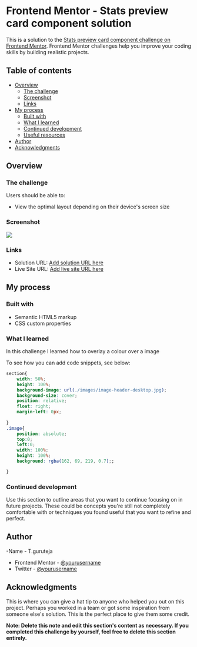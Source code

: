 # Frontend Mentor - Stats preview card component solution

This is a solution to the [Stats preview card component challenge on Frontend Mentor](https://www.frontendmentor.io/challenges/stats-preview-card-component-8JqbgoU62). Frontend Mentor challenges help you improve your coding skills by building realistic projects. 

## Table of contents

- [Overview](#overview)
  - [The challenge](#the-challenge)
  - [Screenshot](#screenshot)
  - [Links](#links)
- [My process](#my-process)
  - [Built with](#built-with)
  - [What I learned](#what-i-learned)
  - [Continued development](#continued-development)
  - [Useful resources](#useful-resources)
- [Author](#author)
- [Acknowledgments](#acknowledgments)


## Overview

### The challenge

Users should be able to:

- View the optimal layout depending on their device's screen size

### Screenshot

![](./image.jpg)


### Links

- Solution URL: [Add solution URL here](https://tguruteja.github.io/frountmentor_start_preview_card/)
- Live Site URL: [Add live site URL here](https://tguruteja.github.io/frountmentor_start_preview_card/)

## My process

### Built with

- Semantic HTML5 markup
- CSS custom properties

### What I learned

In this challenge I learned how to overlay a colour over a image

To see how you can add code snippets, see below:

```css
section{
    width: 50%;
    height: 100%;
    background-image: url(./images/image-header-desktop.jpg);
    background-size: cover;
    position: relative;
    float: right;
    margin-left: 0px;
    
}
.image{
    position: absolute;
    top:0;
    left:0;
    width: 100%;
    height: 100%;
    background: rgba(162, 69, 219, 0.7);;

}
```

### Continued development

Use this section to outline areas that you want to continue focusing on in future projects. These could be concepts you're still not completely comfortable with or techniques you found useful that you want to refine and perfect.

## Author

-Name - T.guruteja
- Frontend Mentor - [@yourusername](https://www.frontendmentor.io/profile/yourusername)
- Twitter - [@yourusername](https://www.twitter.com/yourusername)


## Acknowledgments

This is where you can give a hat tip to anyone who helped you out on this project. Perhaps you worked in a team or got some inspiration from someone else's solution. This is the perfect place to give them some credit.

**Note: Delete this note and edit this section's content as necessary. If you completed this challenge by yourself, feel free to delete this section entirely.**
